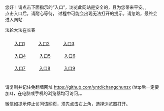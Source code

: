 您好！请点击下面指示的“入口”，浏览此网站是安全的，且为您带来平安。。 <br/>
点击入口后，请耐心等待， 过程中可能会出现无法打开的提示，请忽略，最终会进入网站. </br>

法轮大法在长春<br/>
<div style="padding:10px"><a style="margin:20px" target="_blank" href="https://d111hnnya5vl9x.cloudfront.net/2Qpsp?vcngq" id="ccLink1" rel="nofollow">入口1</a> <a target="_blank" style="margin:20px" href="https://d16dpiu53eqqa9.cloudfront.net/2Qpsp?iizurk" id="ccLink2" rel="nofollow">入口2</a> <a style="margin:20px" target="_blank" href="https://dzh8g5imgwhpd.cloudfront.net/2Qpsp?hosjqflu" id="ccLink3" rel="nofollow">入口3</a></div>

<div style="padding:10px" ><a style="margin:20px" target="_blank" href="https://d111hnnya5vl9x.cloudfront.net/2Qpsp?vcngq" id="ccLink4" rel="nofollow">入口4</a> <a style="margin:20px" href="https://d16dpiu53eqqa9.cloudfront.net/2Qpsp?iizurk" target="_blank" id="ccLink5" rel="nofollow">入口5</a> <a style="margin:20px" href="https://dzh8g5imgwhpd.cloudfront.net/2Qpsp?hosjqflu" target="_blank" id="ccLink6" rel="nofollow">入口6</a></div>

<div style="padding:10px"><a style="margin:20px" target="_blank" href="https://d111hnnya5vl9x.cloudfront.net/2Qpsp?vcngq" id="ccLink7" rel="nofollow">入口7</a> <a style="margin:20px" href="https://d16dpiu53eqqa9.cloudfront.net/2Qpsp?iizurk" target="_blank" id="ccLink8" rel="nofollow">入口8</a> <a style="margin:20px" target="_blank" href="https://dzh8g5imgwhpd.cloudfront.net/2Qpsp?hosjqflu" id="ccLink9" rel="nofollow">入口9</a></div>

<br/>



请复制并记住免翻墙网址 https://github.com/yntd/changchunzx (http后一定要加s)，在电脑或手机的浏览器均可访问。。<br/>

微信如提示停止访问该网页，须先点击右上角，选择浏览器打开。

